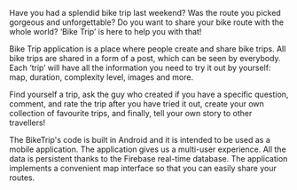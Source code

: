 Have you had a splendid bike trip last weekend? Was the route you picked gorgeous and unforgettable? Do you want to share your bike route with the whole world? ‘Bike Trip’ is here to help you with that!

Bike Trip application is a place where people create and share bike trips. All bike trips are shared in a form of a post, which can be seen by everybody. Each ‘trip’ will have all the information you need to try it out by yourself: map, duration, complexity level, images and more.

Find yourself a trip, ask the guy who created if you have a specific question, comment, and rate the trip after you have tried it out, create your own collection of favourite trips, and finally, tell your own story to other travellers!

The BikeTrip's code is built in Android and it is intended to be used as a mobile application. The application gives us a multi-user experience. All the data is persistent thanks to the Firebase real-time database. The application implements a convenient map interface so that you can easily share your routes.
